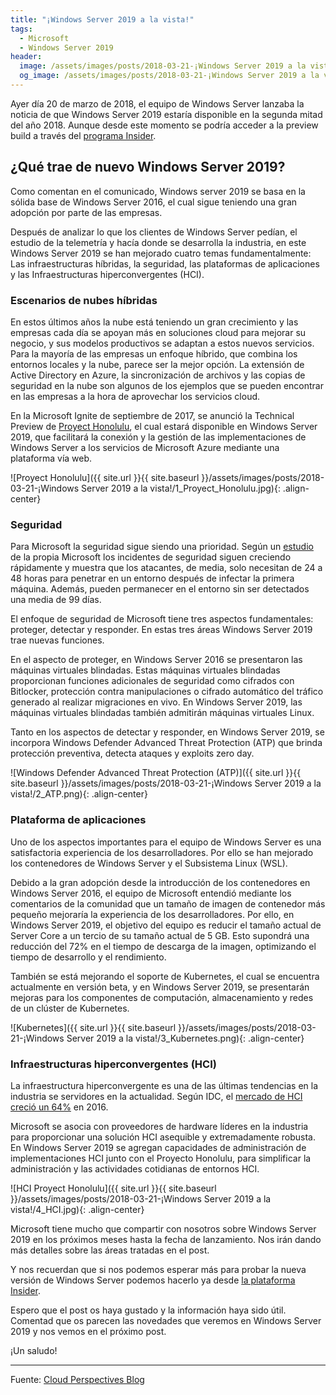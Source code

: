 ```yaml
---
title: "¡Windows Server 2019 a la vista!"
tags:
  - Microsoft
  - Windows Server 2019
header:
  image: /assets/images/posts/2018-03-21-¡Windows Server 2019 a la vista!/header.jpg
  og_image: /assets/images/posts/2018-03-21-¡Windows Server 2019 a la vista!/og.jpg
---
```


Ayer día 20 de marzo de 2018, el equipo de Windows Server lanzaba la noticia de que Windows Server 2019 estaría disponible en la segunda mitad del año 2018. Aunque desde este momento se podría acceder a la preview build a través del [programa Insider](https://insider.windows.com/en-us/for-business-getting-started-server/).

## ¿Qué trae de nuevo Windows Server 2019?

Como comentan en el comunicado, Windows server 2019 se basa en la sólida base de Windows Server 2016, el cual sigue teniendo una gran adopción por parte de las empresas.

Después de analizar lo que los clientes de Windows Server pedían, el estudio de la telemetría y hacía donde se desarrolla la industria, en este Windows Server 2019 se han mejorado cuatro temas fundamentalmente: Las infraestructuras híbridas, la seguridad, las plataformas de aplicaciones y las Infraestructuras hiperconvergentes (HCI).

### Escenarios de nubes híbridas

En estos últimos años la nube está teniendo un gran crecimiento y las empresas cada día se apoyan más en soluciones cloud para mejorar su negocio, y sus modelos productivos se adaptan a estos nuevos servicios. Para la mayoría de las empresas un enfoque híbrido, que combina los entornos locales y la nube, parece ser la mejor opción. La extensión de Active Directory en Azure, la sincronización de archivos y las copias de seguridad en la nube son algunos de los ejemplos que se pueden encontrar en las empresas a la hora de aprovechar los servicios cloud.

En la Microsoft Ignite de septiembre de 2017, se anunció la Technical Preview de [Proyect Honolulu](https://docs.microsoft.com/es-es/windows-server/manage/honolulu/honolulu), el cual estará disponible en Windows Server 2019, que facilitará la conexión y la gestión de las implementaciones de Windows Server a los servicios de Microsoft Azure mediante una plataforma vía web.

![Proyect Honolulu]({{ site.url }}{{ site.baseurl }}/assets/images/posts/2018-03-21-¡Windows Server 2019 a la vista!/1_Proyect_Honolulu.jpg){: .align-center}

### Seguridad

Para Microsoft la seguridad sigue siendo una prioridad. Según un [estudio]( https://cloud-platform-assets.azurewebsites.net/anatomy-of-a-breach/) de la propia Microsoft los incidentes de seguridad siguen creciendo rápidamente y muestra que los atacantes, de media, solo necesitan de 24 a 48 horas para penetrar en un entorno después de infectar la primera máquina. Además, pueden permanecer en el entorno sin ser detectados una media de 99 días.

El enfoque de seguridad de Microsoft tiene tres aspectos fundamentales: proteger, detectar y responder. En estas tres áreas Windows Server 2019 trae nuevas funciones.

En el aspecto de proteger, en Windows Server 2016 se presentaron las máquinas virtuales blindadas. Estas máquinas virtuales blindadas proporcionan funciones adicionales de seguridad como cifrados con Bitlocker, protección contra manipulaciones o cifrado automático del tráfico generado al realizar migraciones en vivo. En Windows Server 2019, las máquinas virtuales blindadas también admitirán máquinas virtuales Linux.

Tanto en los aspectos de detectar y responder, en Windows Server 2019, se incorpora Windows Defender Advanced Threat Protection (ATP) que brinda protección preventiva, detecta ataques y exploits zero day.

![Windows Defender Advanced Threat Protection (ATP)]({{ site.url }}{{ site.baseurl }}/assets/images/posts/2018-03-21-¡Windows Server 2019 a la vista!/2_ATP.png){: .align-center}

### Plataforma de aplicaciones

Uno de los aspectos importantes para el equipo de Windows Server es una satisfactoria experiencia de los desarrolladores. Por ello se han mejorado los contenedores de Windows Server y el Subsistema Linux (WSL).

Debido a la gran adopción desde la introducción de los contenedores en Windows Server 2016, el equipo de Microsoft entendió mediante los comentarios de la comunidad que un tamaño de imagen de contenedor más pequeño mejoraría la experiencia de los desarrolladores. Por ello, en Windows Server 2019, el objetivo del equipo es reducir el tamaño actual de Server Core a un tercio de su tamaño actual de 5 GB. Esto supondrá una reducción del 72% en el tiempo de descarga de la imagen, optimizando el tiempo de desarrollo y el rendimiento.

También se está mejorando el soporte de Kubernetes, el cual se encuentra actualmente en versión beta, y en Windows Server 2019, se presentarán mejoras para los componentes de computación, almacenamiento y redes de un clúster de Kubernetes.

![Kubernetes]({{ site.url }}{{ site.baseurl }}/assets/images/posts/2018-03-21-¡Windows Server 2019 a la vista!/3_Kubernetes.png){: .align-center}

### Infraestructuras hiperconvergentes (HCI)

La infraestructura hiperconvergente es una de las últimas tendencias en la industria se servidores en la actualidad. Según IDC, el [mercado de HCI creció un 64%](https://thestack.com/data-centre/2017/06/26/hyperconverged-market-grows-64-over-2016/) en 2016.

Microsoft se asocia con proveedores de hardware líderes en la industria para proporcionar una solución HCI asequible y extremadamente robusta. En Windows Server 2019 se agregan capacidades de administración de implementaciones HCI junto con el Proyecto Honolulu, para simplificar la administración y las actividades cotidianas de entornos HCI.

![HCI Proyect Honolulu]({{ site.url }}{{ site.baseurl }}/assets/images/posts/2018-03-21-¡Windows Server 2019 a la vista!/4_HCI.jpg){: .align-center}

Microsoft tiene mucho que compartir con nosotros sobre Windows Server 2019 en los próximos meses hasta la fecha de lanzamiento. Nos irán dando más detalles sobre las áreas tratadas en el post.

Y nos recuerdan que si nos podemos esperar más para probar la nueva versión de Windows Server podemos hacerlo ya desde [la plataforma Insider](https://insider.windows.com/en-us/for-business-getting-started-server/).

Espero que el post os haya gustado y la información haya sido útil. Comentad que os parecen las novedades que veremos en Windows Server 2019 y nos vemos en el próximo post.

¡Un saludo!

- - -

Fuente: [Cloud Perspectives Blog]( https://cloudblogs.microsoft.com/windowsserver/2018/03/20/introducing-windows-server-2019-now-available-in-preview/)
